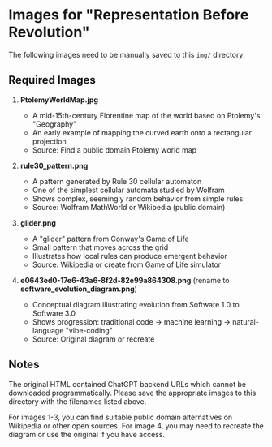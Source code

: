 # Images for "Representation Before Revolution"

The following images need to be manually saved to this `img/` directory:

## Required Images

1. **PtolemyWorldMap.jpg**
   - A mid-15th-century Florentine map of the world based on Ptolemy's "Geography"
   - An early example of mapping the curved earth onto a rectangular projection
   - Source: Find a public domain Ptolemy world map

2. **rule30_pattern.png**
   - A pattern generated by Rule 30 cellular automaton
   - One of the simplest cellular automata studied by Wolfram
   - Shows complex, seemingly random behavior from simple rules
   - Source: Wolfram MathWorld or Wikipedia (public domain)

3. **glider.png**
   - A "glider" pattern from Conway's Game of Life
   - Small pattern that moves across the grid
   - Illustrates how local rules can produce emergent behavior
   - Source: Wikipedia or create from Game of Life simulator

4. **e0643ed0-17e6-43a6-8f2d-82e99a864308.png** (rename to **software_evolution_diagram.png**)
   - Conceptual diagram illustrating evolution from Software 1.0 to Software 3.0
   - Shows progression: traditional code → machine learning → natural-language "vibe-coding"
   - Source: Original diagram or recreate

## Notes

The original HTML contained ChatGPT backend URLs which cannot be downloaded programmatically.
Please save the appropriate images to this directory with the filenames listed above.

For images 1-3, you can find suitable public domain alternatives on Wikipedia or other open sources.
For image 4, you may need to recreate the diagram or use the original if you have access.
